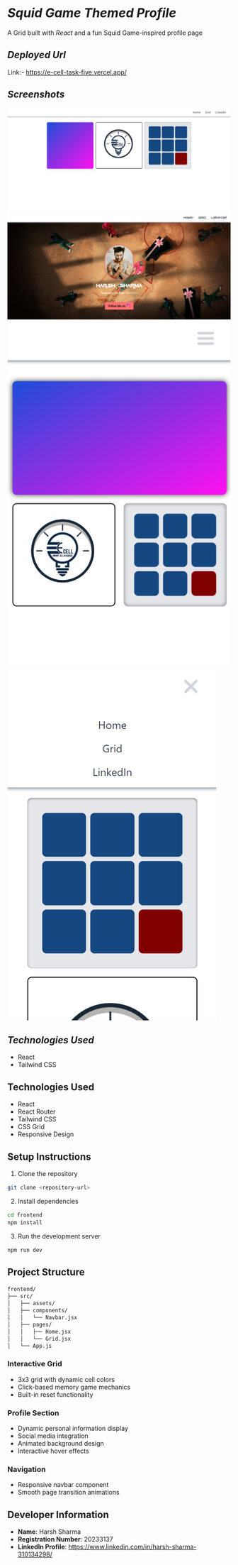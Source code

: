 # *Squid Game Themed Profile*

A Grid built with *React* and a fun Squid Game-inspired profile page 

## *Deployed Url*

Link:- https://e-cell-task-five.vercel.app/

## *Screenshots*

![Homepage Screenshot](public/homepage.png)
![Instagram Card](public/image.png)
![Tablet View](public/tablet.png)
![Mobile View](public/mobile.png)



## *Technologies Used*

- React
- Tailwind CSS


## Technologies Used
* React
* React Router
* Tailwind CSS
* CSS Grid
* Responsive Design

## Setup Instructions
1. Clone the repository
```bash
git clone <repository-url>
```

2. Install dependencies
```bash
cd frontend
npm install
```

3. Run the development server
```bash
npm run dev
```

## Project Structure
```
frontend/
├── src/
│   ├── assets/
│   ├── components/
│   │   └── Navbar.jsx
│   ├── pages/
│   │   ├── Home.jsx
│   │   └── Grid.jsx
│   └── App.js
```

### Interactive Grid
* 3x3 grid with dynamic cell colors
* Click-based memory game mechanics
* Built-in reset functionality

### Profile Section
* Dynamic personal information display
* Social media integration
* Animated background design
* Interactive hover effects

### Navigation
* Responsive navbar component
* Smooth page transition animations

## Developer Information
* **Name**: Harsh Sharma
* **Registration Number**: 20233137
* **LinkedIn Profile**: https://www.linkedin.com/in/harsh-sharma-310134298/
